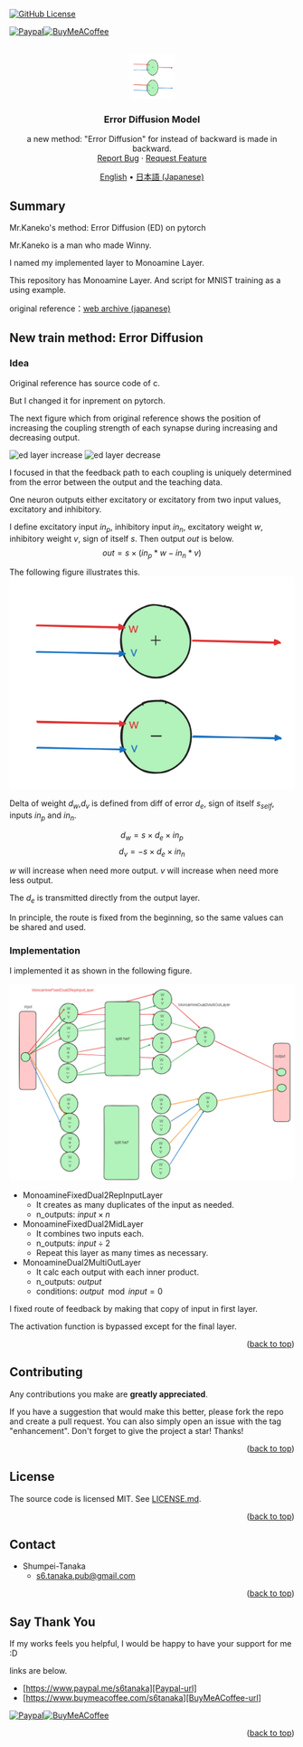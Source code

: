 <a name="readme-top"></a>

<!-- PROJECT SHIELDS -->

[![GitHub License][license-shield]][license-url]

[![Paypal][Paypal-shield]][Paypal-url][![BuyMeACoffee][BuyMeACoffee-sheild]][BuyMeACoffee-url]

<!-- PROJECT LOGO -->
<br />
<div align="center">
  <a href="https://github.com/Shumpei-Tanaka/error-diffusion-model">
    <img src="/readme.md_assets/image.png" alt="Logo" width="80" height="80">
  </a>

  <h3 align="center">Error Diffusion Model</h3>

  <p align="center">
    a new method: "Error Diffusion" for instead of backward is made in backward.
    <br />
    <a href="https://github.com/Shumpei-Tanaka/error-diffusion-model/issues">Report Bug</a>
    ·
    <a href="https://github.com/Shumpei-Tanaka/error-diffusion-model/issues">Request Feature</a>
  </p>
  <p align="center">
    <a href="/docs/readme-en.md">English</a> •
    <a href="/readme.md">日本語 (Japanese)</a>
  </p>
</div>

## Summary

Mr.Kaneko's method: Error Diffusion (ED) on pytorch

Mr.Kaneko is a man who made Winny.

I named my implemented layer to Monoamine Layer.

This repository has Monoamine Layer. And script for MNIST training as a using example.

original reference：[web archive (japanese)](https://web.archive.org/web/20000306212433/http://village.infoweb.ne.jp:80/~fwhz9346/ed.htm)

## New train method: Error Diffusion

### Idea

Original reference has source code of c.

But I changed it for inprement on pytorch.

The next figure which from original reference shows the position of increasing the coupling strength of each synapse during increasing and decreasing output.

![ed layer increase](https://web.archive.org/web/20000306212433im_/http://village.infoweb.ne.jp/~fwhz9346/fig1.gif)
![ed layer decrease](https://web.archive.org/web/20000306212433im_/http://village.infoweb.ne.jp/~fwhz9346/fig2.gif)

I focused in that the feedback path to each coupling is uniquely determined from the error between the output and the teaching data.

One neuron outputs either excitatory or excitatory from two input values, excitatory and inhibitory.

I define excitatory input $in_p$, inhibitory input $in_n$, excitatory weight $w$, inhibitory weight $v$, sign of itself $s$. Then output $out$ is below.
$$out = s \times (in_p * w - in_n * v)$$

The following figure illustrates this.
![alt text](/readme.md_assets/image.png)

Delta of weight $d_w$,$d_v$ is defined from diff of error $d_e$, sign of itself $s_{self}$, inputs $in_p$ and $in_n$.

$$d_w = s \times d_e \times in_p$$
$$d_v = -s \times d_e \times in_n$$

$w$ will increase when need more output.
$v$ will increase when need more less output.

The $d_e$ is transmitted directly from the output layer.

In principle, the route is fixed from the beginning, so the same values can be shared and used.

### Implementation

I implemented it as shown in the following figure.

![alt text](/readme.md_assets/image-1.png)

-   MonoamineFixedDual2RepInputLayer
    -   It creates as many duplicates of the input as needed.
    -   n_outputs: $input \times n$
-   MonoamineFixedDual2MidLayer
    -   It combines two inputs each.
    -   n_outputs: $input \div  2$
    -   Repeat this layer as many times as necessary.
-   MonoamineDual2MultiOutLayer
    -   It calc each output with each inner product.
    -   n_outputs: $output$
    -   conditions: $output \mod input = 0$

I fixed route of feedback by making that copy of input in first layer.

The activation function is bypassed except for the final layer.

<p align="right">(<a href="#readme-top">back to top</a>)</p>

## Contributing

Any contributions you make are **greatly appreciated**.

If you have a suggestion that would make this better, please fork the repo and create a pull request. You can also simply open an issue with the tag "enhancement".
Don't forget to give the project a star! Thanks!

<p align="right">(<a href="#readme-top">back to top</a>)</p>

<!-- LICENSE -->

## License

The source code is licensed MIT. See [LICENSE.md][license-url].

<p align="right">(<a href="#readme-top">back to top</a>)</p>

<!-- CONTACT -->

## Contact

-   Shumpei-Tanaka
    -   s6.tanaka.pub@gmail.com

<p align="right">(<a href="#readme-top">back to top</a>)</p>

<!-- Suppurt -->

## Say Thank You

If my works feels you helpful, I would be happy to have your support for me :D

links are below.

-   [https://www.paypal.me/s6tanaka][Paypal-url]
-   [https://www.buymeacoffee.com/s6tanaka][BuyMeACoffee-url]

[![Paypal][Paypal-shield]][Paypal-url][![BuyMeACoffee][BuyMeACoffee-sheild]][BuyMeACoffee-url]

<p align="right">(<a href="#readme-top">back to top</a>)</p>

[release-shield]: https://img.shields.io/github/v/release/Shumpei-Tanaka/readme-template?style=flat-squere&sort=semver
[release-url]: https://github.com/Shumpei-Tanaka/error-diffusion-model/releases/latest
[license-shield]: https://img.shields.io/github/license/Shumpei-Tanaka/readme-template?flat-squere
[license-url]: /LICENSE.md
[contributors-shield]: https://img.shields.io/github/contributors/Shumpei-Tanaka/readme-template.svg?style=flat-squere
[contributors-url]: https://github.com/Shumpei-Tanaka/error-diffusion-model/graphs/contributors
[forks-shield]: https://img.shields.io/github/forks/Shumpei-Tanaka/readme-template.svg?style=flat-squere
[forks-url]: https://github.com/Shumpei-Tanaka/error-diffusion-model/network/members
[stars-shield]: https://img.shields.io/github/stars/Shumpei-Tanaka/readme-template.svg?style=flat-squere
[stars-url]: https://github.com/Shumpei-Tanaka/error-diffusion-model/stargazers
[issues-shield]: https://img.shields.io/github/issues/Shumpei-Tanaka/readme-template.svg?style=flat-squere
[issues-url]: https://github.com/Shumpei-Tanaka/error-diffusion-model/issues
[Paypal-shield]: https://img.shields.io/badge/paypal.me-s6tanaka-white?style=flat-squere&logo=paypal
[Paypal-url]: https://paypal.me/s6tanaka
[BuyMeACoffee-sheild]: https://img.shields.io/badge/buy_me_a_coffee-s6tanaka-white?style=flat-squere&logo=buymeacoffee&logocolor=#FFDD00
[BuyMeACoffee-url]: https://www.buymeacoffee.com/s6tanaka
[github-flow-url]: https://docs.github.com/en/get-started/quickstart/github-flow
[semver-url]: https://semver.org/
